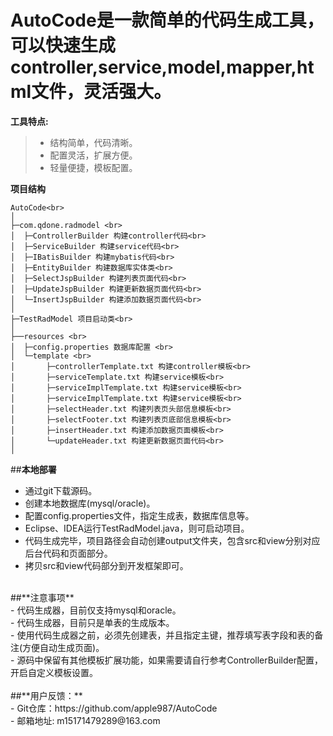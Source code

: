 # AutoCode是一款简单的代码生成工具，可以快速生成controller,service,model,mapper,html文件，灵活强大。<br>
**工具特点:**<br>
> * 结构简单，代码清晰。<br>
> * 配置灵活，扩展方便。<br>
> * 轻量便捷，模板配置。<br>

**项目结构** <br>
```
AutoCode<br>
│ 
├─com.qdone.radmodel <br>
│  ├─ControllerBuilder 构建controller代码<br>
│  ├─ServiceBuilder 构建service代码<br>
│  ├─IBatisBuilder 构建mybatis代码<br>
│  ├─EntityBuilder 构建数据库实体类<br>
│  ├─SelectJspBuilder 构建列表页面代码<br>
│  ├─UpdateJspBuilder 构建更新数据页面代码<br>
│  └─InsertJspBuilder 构建添加数据页面代码<br>
│ 
├─TestRadModel 项目启动类<br>
│  
├──resources <br>
│  ├─config.properties 数据库配置 <br>
│  └─template <br>
│       ├─controllerTemplate.txt 构建controller模板<br>
│       ├─serviceTemplate.txt 构建service模板<br>
│       ├─serviceImplTemplate.txt 构建service模板<br>
│       ├─serviceImplTemplate.txt 构建service模板<br>
│       ├─selectHeader.txt 构建列表页头部信息模板<br>
│       ├─selectFooter.txt 构建列表页底部信息模板<br>
│       ├─insertHeader.txt 构建添加数据页面模板<br>
│       └─updateHeader.txt 构建更新数据页面代码<br>
│ 
```
##**本地部署**<br>
- 通过git下载源码。<br>
- 创建本地数据库(mysql/oracle)。<br>
- 配置config.properties文件，指定生成表，数据库信息等。<br>
- Eclipse、IDEA运行TestRadModel.java，则可启动项目。<br>
- 代码生成完毕，项目路径会自动创建output文件夹，包含src和view分别对应后台代码和页面部分。<br>
- 拷贝src和view代码部分到开发框架即可。<br>
<br>
##**注意事项**<br>
- 代码生成器，目前仅支持mysql和oracle。<br>
- 代码生成器，目前只是单表的生成版本。<br>
- 使用代码生成器之前，必须先创建表，并且指定主键，推荐填写表字段和表的备注(方便自动生成页面)。<br>
- 源码中保留有其他模板扩展功能，如果需要请自行参考ControllerBuilder配置，开启自定义模板设置。<br>
<br>
##**用户反馈：**<br>
- Git仓库：https://github.com/apple987/AutoCode <br>
- 邮箱地址: m15171479289@163.com <br>
